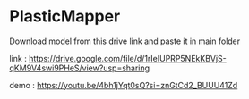 # PlasticMapper

Download model from this drive link and paste it in main folder

link : https://drive.google.com/file/d/1rIeIUPRP5NEkKBVjS-qKM9V4swi9PHeS/view?usp=sharing

demo : https://youtu.be/4bh1jYqt0sQ?si=znGtCd2_BUUU41Zd
